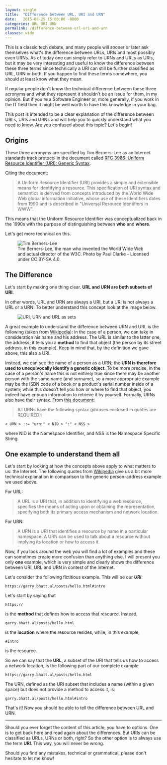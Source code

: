 ```yaml
---
layout: single
title:  "Difference between URL, URI and URN"
date:   2015-08-25 15:00:00 -0800
categories: URL URI URN
permalink: /difference-between-url-uri-and-urn
classes: wide
---
```

This is a classic tech debate, and many people will sooner or later ask themselves what's the difference between URLs, URIs and most possibly even URNs. As of today one can simply refer to URNs and URLs as URIs, but it may be very interesting and useful to know the difference between these three terms since technically a URI can still be further classified as URL, URN or both. If you happen to find these terms somewhere, you should at least know what they mean.

If regular people don't know the technical difference between these three acronyms and what they represent it shouldn't be an issue for them, in my opinion. But if you're a Software Engineer or, more generally, if you work in the IT field then it might be well worth to have this knowledge in your bag.

This post is intended to be a clear explanation of the difference between URLs, URIs and URNs and will help you to quickly understand what you need to know. Are you confused about this topic? Let's begin!

## Origins

These three acronyms are specified by Tim Berners-Lee as an Internet standards track protocol in the document called [RFC 3986: Uniform Resource Identifier (URI): Generic Syntax](https://tools.ietf.org/html/rfc3986).

Citing the document:
> A Uniform Resource Identifier (URI) provides a simple and extensible means for identifying a resource. This specification of URI syntax and semantics is derived from concepts introduced by the World Wide Web global information initiative, whose use of these identifiers dates from 1990 and is described in "Universal Resource Identifiers in WWW".

This means that the Uniform Resource Identifier was conceptualized back in the 1990s with the purpose of distinguishing between **who** and **where**.

Let's get more technical on this.

<figure>
  <img src="{{site.url}}/assets/images/2015-08-25/tim.jpg" alt="Tim Berners-Lee"/>
  <figcaption>Tim Berners-Lee, the man who invented the World Wide Web and actual director of the W3C. Photo by Paul Clarke - Licensed under CC BY-SA 4.0.</figcaption>
</figure>

## The Difference

Let's start by making one thing clear. **URL and URN are both subsets of URI.**

In other words, URL and URN are always a URI, but a URI is not always a URL or a URN. To better understand this concept look at the image below.

<figure>
  <img src="{{site.url}}/assets/images/2015-08-25/uriurlurn.png" alt="URI, URN and URL as sets"/>
</figure>

A great example to understand the difference between URN and URL is the following (taken from [Wikipedia](https://en.wikipedia.org/wiki/Uniform_Resource_Identifier)): in the case of a person, we can take in consideration his name and his address. 
The URL is similar to the latter one, the address; it tells you a **method** to find that object (the person by its street address, in this example). Keep in mind that, by the definition we gave above, this also a URI.

Instead, we can see the name of a person as a URN; the **URN is therefore used to unequivocally identify a generic object**. To be more precise, in the case of a person's name this is not entirely true since there may be another person with the same name (and surname), so a more appropriate example may be the ISBN code of a book or a product's serial number inside of a system; while this doesn't tell you how or where to find that object, you indeed have enough information to retrieve it by yourself. Formally, URNs also have their syntax. From [this document](https://tools.ietf.org:80/html/rfc2141):

> All URNs have the following syntax (phrases enclosed in quotes are REQUIRED):
```
< URN > ::= "urn:" < NID > ":" < NSS >
```
where NID is the Namespace Identifier, and NSS is the Namespace Specific String.

## One example to understand them all

Let's start by looking at how the concepts above apply to what matters to us: the Internet. 
The following quotes from [Wikipedia](https://en.wikipedia.org/wiki/Uniform_Resource_Identifier) give us a bit more technical explanation in comparison to the generic person-address example we used above.

For URL:
> A URL is a URI that, in addition to identifying a web resource, specifies the means of acting upon or obtaining the representation, specifying both its primary access mechanism and network location.

For URN: 

> A URN is a URI that identifies a resource by name in a particular namespace. A URN can be used to talk about a resource without implying its location or how to access it.

Now, if you look around the web you will find a lot of examples and these can sometimes create more confusion than anything else. I will present you only **one** example, which is very simple and clearly shows the difference between URI, URL and URN in contest of the Internet.

Let's consider the following fictitious example. This will be our **_URI_**:
```
https://garry.bhatt.al/posts/hello.html#intro
```

Let's start by saying that
```
https://
```
is the **method** that defines how to access that resource. Instead,
```
garry.bhatt.al/posts/hello.html
```
is the **location** where the resource resides, while, in this example,
```
#intro
```
is the resource.

So we can say that the **URL**, a subset of the URI that tells us how to access a network location, is the following part of our complete example:
```
https://garry.bhatt.al/posts/hello.html
```

The URN, defined as the URI subset that includes a name (within a given space) but does not provide a method to access it, is:
```
garry.bhatt.al/posts/hello.html#intro
```

That's it! Now you should be able to tell the difference between URL and URN.

___

Should you ever forget the content of this article, you have to options. One is to get back here and read again about the differences. But URIs can be classified as URLs, URNs or both, right? So the other option is to always use the term **URI**. This way, you will never be wrong.

Should you find any mistakes, technical or grammatical, please don't hesitate to let me know!